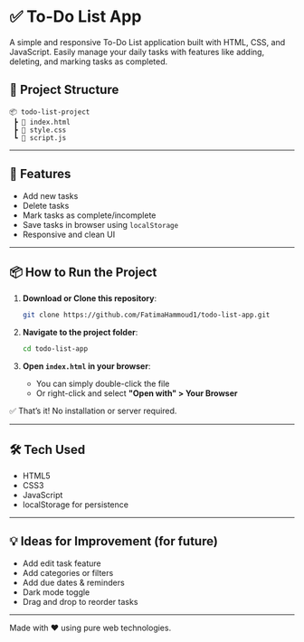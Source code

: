 

# ✅ To-Do List App

A simple and responsive To-Do List application built with HTML, CSS, and JavaScript. Easily manage your daily tasks with features like adding, deleting, and marking tasks as completed.



## 📁 Project Structure

```
📦 todo-list-project
 ┣ 📄 index.html
 ┣ 📄 style.css
 ┗ 📄 script.js
```

---

## 🚀 Features

- Add new tasks
- Delete tasks
- Mark tasks as complete/incomplete
- Save tasks in browser using `localStorage`
- Responsive and clean UI

---

## 📦 How to Run the Project

1. **Download or Clone this repository**:
   ```bash
   git clone https://github.com/FatimaHammoud1/todo-list-app.git
   ```

2. **Navigate to the project folder**:
   ```bash
   cd todo-list-app
   ```

3. **Open `index.html` in your browser**:
   - You can simply double-click the file
   - Or right-click and select **"Open with" > Your Browser**

✅ That’s it! No installation or server required.

---



## 🛠️ Tech Used

- HTML5
- CSS3
- JavaScript
- localStorage for persistence

---

## 💡 Ideas for Improvement (for future)

- Add edit task feature
- Add categories or filters
- Add due dates & reminders
- Dark mode toggle
- Drag and drop to reorder tasks

---



Made with ❤️ using pure web technologies.
